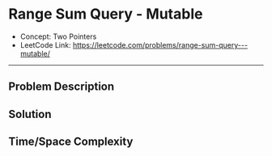 # Range Sum Query - Mutable

- Concept: Two Pointers
- LeetCode Link: https://leetcode.com/problems/range-sum-query---mutable/

---

## Problem Description

## Solution

## Time/Space Complexity

